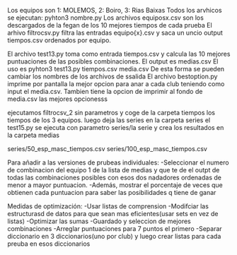 Los equipos son 1: MOLEMOS, 2: Boiro, 3: Rias Baixas
Todos los arvhicos se ejecutan: pyhton3 nombre.py
Los archivos equiposx.csv son los descargados de la fegan de los 10 mejores tiempos de cada prueba
El arhivo filtrocsv.py filtra las entradas equipo{x}.csv y saca un uncio output tiempos.csv ordenados por equipo.

El archivo test13.py toma como entrada tiempos.csv y calcula las 10 mejores puntuaciones de las posibles combinaciones. El output es medias.csv
El uso es pyhton3 test13.py tiempos.csv media.csv
De esta forma se pueden cambiar los nombres de los archivos de ssalida
El archivo bestoption.py imprime por pantalla la mejor opcion para anar a cada club teniendo como input el media.csv. Tambien tiene la opcion de imprimir al fondo de media.csv las mejores opcionesss

ejecutamos filtrocsv_2 sin parametros y coge de la carpeta tiempos los tiempos de los 3 equipos. luego deja las series en la carpeta series
el test15.py se ejecuta con parametro series/la serie y crea los resultados en la carpeta medias

series/50_esp_masc_tiempos.csv
series/100_esp_masc_tiempos.csv

Para añadir a las versiones de prubeas individuales:
-Seleccionar el numero de combinacion del equipo 1 de la lista de medias y que te de el outpt de todas las combinaciones posibles con esos dos nadadores
ordenadas de menor a mayor puntuacion.
-Además, mostrar el porcentaje de veces que obtienen cada puntuacion para saber las posibilidades q tiene de ganar

Medidas de optimización:
-Usar listas de comprension
-Modifciar las estructurasd de datos para que sean mas eficientes(usar sets en vez de listas)
-Optimizar las sumas
-Guardado y seleccion de mejores combinaciones
-Arreglar puntuaciones para 7 puntos el primero
-Separar diccionario en 3 diccionarios(uno por club) y luego crear listas para cada preuba en esos diccionarios





